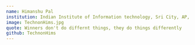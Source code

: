 ```yaml
---
name: Himanshu Pal
institution: Indian Institute of Information technology, Sri City, AP, India
image: TechnonHims.jpg
quote: Winners don't do differnt things, they do things differently
github: TechnonHims
---
```

